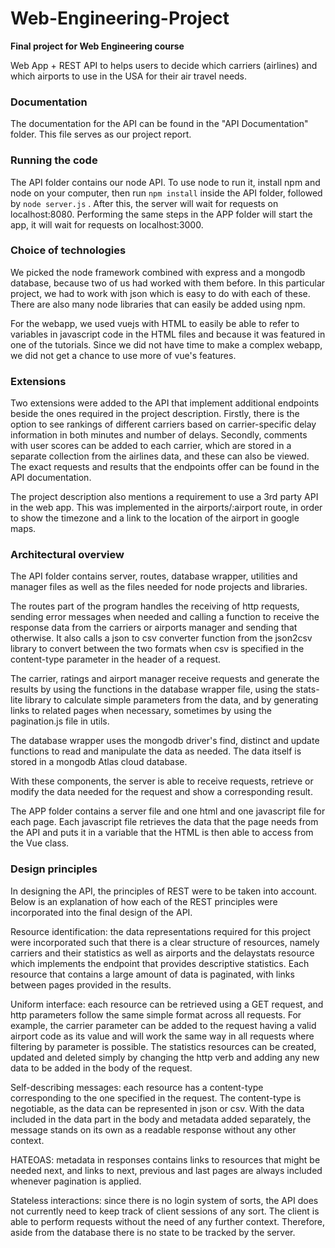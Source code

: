 # Web-Engineering-Project
**Final project for Web Engineering course**

Web App + REST API to helps users to decide which carriers (airlines) and which airports to use in the USA for their air travel needs.

### Documentation
The documentation for the API can be found in the "API Documentation" folder. This file serves as our project report.

### Running the code
The API folder contains our node API. To use node to run it, install npm and node on your computer, then run
`npm install`
inside the API folder, followed by
`node server.js`
. After this, the server will wait for requests on localhost:8080.
Performing the same steps in the APP folder will start the app, it will wait for requests on localhost:3000.

### Choice of technologies
We picked the node framework combined with express and a mongodb database, because two of us had worked with them before. In this particular project, we had to work with json which is easy to do with each of these. There are also many node libraries that can easily be added using npm.

For the webapp, we used vuejs with HTML to easily be able to refer to variables in javascript code in the HTML files and because it was featured in one of the tutorials. Since we did not have time to make a complex webapp, we did not get a chance to use more of vue's features.

### Extensions
Two extensions were added to the API that implement additional endpoints beside the ones required in the project description. Firstly, there is the option to see rankings of different carriers based on carrier-specific delay information in both minutes and number of delays. Secondly, comments with user scores can be added to each carrier, which are stored in a separate collection from the airlines data, and these can also be viewed. The exact requests and results that the endpoints offer can be found in the API documentation.

The project description also mentions a requirement to use a 3rd party API in the web app. This was implemented in the airports/:airport route, in order to show the timezone and a link to the location of the airport in google maps.

### Architectural overview
The API folder contains server, routes, database wrapper, utilities and manager files as well as the files needed for node projects and libraries.

The routes part of the program handles the receiving of http requests, sending error messages when needed and calling a function to receive the response data from the carriers or airports manager and sending that otherwise. It also calls a json to csv converter function from the json2csv library to convert between the two formats when csv is specified in the content-type parameter in the header of a request.

The carrier, ratings and airport manager receive requests and generate the results by using the functions in the database wrapper file, using the stats-lite library to calculate simple parameters from the data, and by generating links to related pages when necessary, sometimes by using the pagination.js file in utils.

The database wrapper uses the mongodb driver's find, distinct and update functions to read and manipulate the data as needed. The data itself is stored in a mongodb Atlas cloud database.

With these components, the server is able to receive requests, retrieve or modify the data needed for the request and show a corresponding result.

The APP folder contains a server file and one html and one javascript file for each page. Each javascript file retrieves the data that the page needs from the API and puts it in a variable that the HTML is then able to access from the Vue class.

### Design principles
In designing the API, the principles of REST were to be taken into account. Below is an explanation of how each of the REST principles were incorporated into the final design of the API.

Resource identification: the data representations required for this project were incorporated such that there is a clear structure of resources, namely carriers and their statistics as well as airports and the delaystats resource which implements the endpoint that provides descriptive statistics. Each resource that contains a large amount of data is paginated, with links between pages provided in the results.

Uniform interface: each resource can be retrieved using a GET request, and http parameters follow the same simple format across all requests. For example, the carrier parameter can be added to the request having a valid airport code as its value and will work the same way in all requests where filtering by parameter is possible. The statistics resources can be created, updated and deleted simply by changing the http verb and adding any new data to be added in the body of the request.

Self-describing messages: each resource has a content-type corresponding to the one specified in the request. The content-type is negotiable, as the data can be represented in json or csv. With the data included in the data part in the body and metadata added separately, the message stands on its own as a readable response without any other context.

HATEOAS: metadata in responses contains links to resources that might be needed next, and links to next, previous and last pages are always included whenever pagination is applied.

Stateless interactions: since there is no login system of sorts, the API does not currently need to keep track of client sessions of any sort. The client is able to perform requests without the need of any further context. Therefore, aside from the database there is no state to be tracked by the server.
